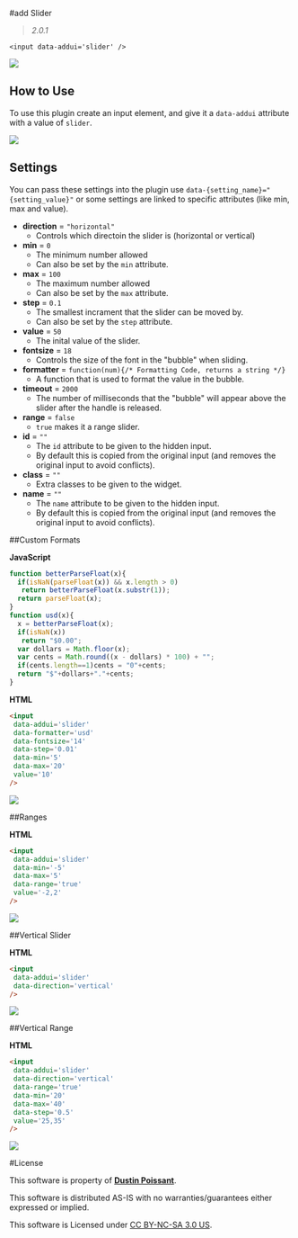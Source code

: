 #add Slider

> *2.0.1*

```
<input data-addui='slider' />
```

![](res/icon.png)

## How to Use
To use this plugin create an input element, and give it a `data-addui` attribute with a value of `slider`.

![](res/regular.gif)

## Settings
You can pass these settings into the plugin use `data-{setting_name}="{setting_value}"` or some settings are linked to specific attributes (like min, max and value).

 - **direction** = `"horizontal"`
   - Controls which directoin the slider is (horizontal or vertical)
 - **min** = `0`
   - The minimum number allowed
   - Can also be set by the `min` attribute.
 - **max** = `100`
   - The maximum number allowed
   - Can also be set by the `max` attribute.
 - **step** = `0.1`
   - The smallest incrament that the slider can be moved by.
   - Can also be set by the `step` attribute.
 - **value** = `50`
   - The inital value of the slider.
 - **fontsize** = `18`
   - Controls the size of the font in the "bubble" when sliding.
 - **formatter** = `function(num){/* Formatting Code, returns a string */}`
   - A function that is used to format the value in the bubble.
 - **timeout** = `2000`
   - The number of milliseconds that the "bubble" will appear above the slider after the handle is released.
 - **range** = `false`
   - `true` makes it a range slider.
 - **id** = `""`
   - The `id` attribute to be given to the hidden input.
   - By default this is copied from the original input (and removes the original input to avoid conflicts).
 - **class** = `""`
   - Extra classes to be given to the widget.
 - **name** = `""`
   - The `name` attribute to be given to the hidden input.
   - By default this is copied from the original input (and removes the original input to avoid conflicts).

##Custom Formats

**JavaScript**
```JavaScript
function betterParseFloat(x){
  if(isNaN(parseFloat(x)) && x.length > 0)
   return betterParseFloat(x.substr(1));
  return parseFloat(x);
}
function usd(x){
  x = betterParseFloat(x);
  if(isNaN(x))
   return "$0.00";
  var dollars = Math.floor(x);
  var cents = Math.round((x - dollars) * 100) + "";
  if(cents.length==1)cents = "0"+cents;
  return "$"+dollars+"."+cents;
}
```

**HTML**
```HTML
<input
 data-addui='slider'
 data-formatter='usd'
 data-fontsize='14'
 data-step='0.01'
 data-min='5'
 data-max='20'
 value='10'
/>
```

![](res/usd.gif)

##Ranges

**HTML**
```HTML
<input
 data-addui='slider'
 data-min='-5'
 data-max='5'
 data-range='true'
 value='-2,2'
/>
```
![](res/range.gif)

##Vertical Slider

**HTML**
```HTML
<input
 data-addui='slider'
 data-direction='vertical'
/>
```

![](res/vertical.gif)

##Vertical Range

**HTML**
```HTML
<input
 data-addui='slider'
 data-direction='vertical'
 data-range='true'
 data-min='20'
 data-max='40'
 data-step='0.5'
 value='25,35'
/>
```

![](res/vertical-range.gif)

#License

This software is property of [**Dustin Poissant**](http://github.com/dustinpoissat).

This software is distributed AS-IS with no warranties/guarantees either expressed or implied.

This software is Licensed under [CC BY-NC-SA 3.0 US](https://creativecommons.org/licenses/by-nc-sa/3.0/us/).
